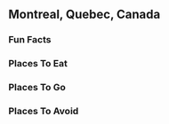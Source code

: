 ## Montreal, Quebec, Canada

### Fun Facts

### Places To Eat

### Places To Go

### Places To Avoid
